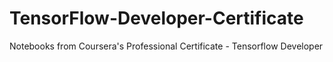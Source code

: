 # TensorFlow-Developer-Certificate
Notebooks from Coursera's Professional Certificate - Tensorflow Developer
